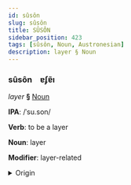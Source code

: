 ```yaml
---
id: sûsôn
slug: sûsôn
title: SÛSÔN
sidebar_position: 423
tags: [sûsôn, Noun, Austronesian]
description: layer § Noun
---
```


### sûsôn&emsp;<span kind="abugida">ɐʄɐ̃ı</span>

*layer* **§** [Noun](../../tags/Noun)

**IPA**: /ˈsu.son/

**Verb**: to be a layer

**Noun**: layer

**Modifier**: layer-related

<details>
    <summary>Origin</summary>
    Tagalog susón [sʊˈson]<br/>
    <em>Austronesian Language Family</em>
</details>